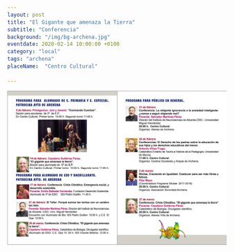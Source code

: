 ```yaml
---
layout: post
title: "El Gigante que amenaza la Tierra"
subtitle: "Conferencia"
background: "/img/bg-archena.jpg"
eventdate: 2020-02-14 10:00:00 +0100
category: "local"
tags: "archena"
placeName:  "Centro Cultural"

---
```


![cartel](/img/posts/programaarchena2.jpeg)  

